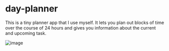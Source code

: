 # day-planner

This is a tiny planner app that I use myself.
It lets you plan out blocks of time over the course of 24 hours and gives you information about the current and upcoming task.

![image](https://user-images.githubusercontent.com/79419/201256852-f604f623-d545-491f-83e6-a8eee84f2b94.png)
